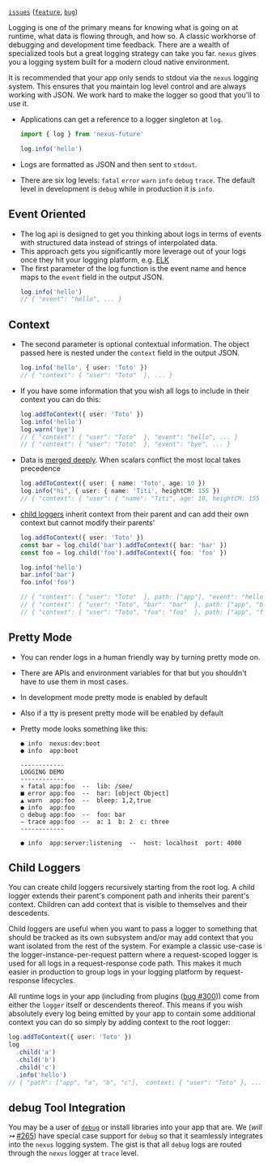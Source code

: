 [`issues`](https://github.com/graphql-nexus/nexus-future/labels/scope%2Flogger) ([`feature`](https://github.com/graphql-nexus/nexus-future/issues?q=is%3Aopen+label%3Ascope%2Flogger+label%3Atype%2Ffeature), [`bug`](https://github.com/graphql-nexus/nexus-future/issues?utf8=%E2%9C%93&q=is%3Aopen+label%3Ascope%2Flogger+label%3Atype%2Fbug+))

Logging is one of the primary means for knowing what is going on at runtime, what data is flowing through, and how so. A classic workhorse of debugging and development time feedback. There are a wealth of specialized tools but a great logging strategy can take you far. `nexus` gives you a logging system built for a modern cloud native environment.

It is recommended that your app only sends to stdout via the `nexus` logging system. This ensures that you maintain log level control and are always working with JSON. We work hard to make the logger so good that you'll to use it.

- Applications can get a reference to a logger singleton at `log`.

  ```ts
  import { log } from 'nexus-future'

  log.info('hello')
  ```

- Logs are formatted as JSON and then sent to `stdout`.
- There are six log levels: `fatal` `error` `warn` `info` `debug` `trace`. The default level in development is `debug` while in production it is `info`.

## Event Oriented

- The log api is designed to get you thinking about logs in terms of events with structured data instead of strings of interpolated data.
- This approach gets you significantly more leverage out of your logs once they hit your logging platform, e.g. [ELK](https://www.elastic.co/what-is/elk-stack)
- The first parameter of the log function is the event name and hence maps to the `event` field in the output JSON.
  ```ts
  log.info('hello')
  // { "event": "hello", ... }
  ```

## Context

- The second parameter is optional contextual information. The object passed here is nested under the `context` field in the output JSON.
  ```ts
  log.info('hello', { user: 'Toto' })
  // { "context": { "user": "Toto"  }, ... }
  ```
- If you have some information that you wish all logs to include in their context you can do this:
  ```ts
  log.addToContext({ user: 'Toto' })
  log.info('hello')
  log.warn('bye')
  // { "context": { "user": "Toto"  }, "event": "hello", ... }
  // { "context": { "user": "Toto"  }, "event": "bye", ... }
  ```
- Data is [merged deeply](https://lodash.com/docs/4.17.15#merge). When scalars conflict the most local takes precedence
  ```ts
  log.addToContext({ user: { name: 'Toto', age: 10 })
  log.info("hi", { user: { name: 'Titi', heightCM: 155 })
  // { "context": { "user": { "name": "Titi", age: 10, heightCM: 155 }}, ... }
  ```
- [child loggers](#child-loggers) inherit context from their parent and can add their own context but cannot modify their parents'

  ```ts
  log.addToContext({ user: 'Toto' })
  const bar = log.child('bar').addToContext({ bar: 'bar' })
  const foo = log.child('foo').addToContext({ foo: 'foo' })

  log.info('hello')
  bar.info('bar')
  foo.info('foo')

  // { "context": { "user": "Toto"  }, path: ["app"], "event": "hello", ... }
  // { "context": { "user": "Toto", "bar": "bar"  }, path: ["app", "bar"], "event": "bar", ... }
  // { "context": { "user": "Toto", "foo": "foo"  }, path: ["app", "foo"], "event": "foo", ... }
  ```

## Pretty Mode

- You can render logs in a human friendly way by turning pretty mode on.
- There are APIs and environment variables for that but you shouldn't have to use them in most cases.
- In development mode pretty mode is enabled by default
- Also if a tty is present pretty mode will be enabled by default
- Pretty mode looks something like this:

  ```
  ● info  nexus:dev:boot
  ● info  app:boot

  ------------
  LOGGING DEMO
  ------------
  ✕ fatal app:foo  --  lib: /see/
  ■ error app:foo  --  har: [object Object]
  ▲ warn  app:foo  --  bleep: 1,2,true
  ● info  app:foo
  ○ debug app:foo  --  foo: bar
  — trace app:foo  --  a: 1  b: 2  c: three
  ------------

  ● info  app:server:listening  --  host: localhost  port: 4000
  ```

## Child Loggers

You can create child loggers recursively starting from the root log. A child logger extends their parent's component path and inherits their parent's context. Children can add context that is visible to themselves and their descedents.

Child loggers are useful when you want to pass a logger to something that should be tracked as its own subsystem and/or may add context that you want isolated from the rest of the system. For example a classic use-case is the logger-instance-per-request pattern where a request-scoped logger is used for all logs in a request-response code path. This makes it much easier in production to group logs in your logging platform by request-response lifecycles.

All runtime logs in your app (including from plugins ([bug #300](https://github.com/graphql-nexus/nexus-future/issues/300))) come from either the `logger` itself or descendents thereof. This means if you wish absolutely every log being emitted by your app to contain some additional context you can do so simply by adding context to the root logger:

```ts
log.addToContext({ user: 'Toto' })
log
  .child('a')
  .child('b')
  .child('c')
  .info('hello')
// { "path": ["app", "a", "b", "c"],  context: { "user": "Toto" }, ... }
```

## debug Tool Integration

You may be a user of [`debug`](https://github.com/visionmedia/debug) or install libraries into your app that are. We (_will ↣_ [#265](https://github.com/graphql-nexus/nexus-future/issues/265)) have special case support for `debug` so that it seamlessly integrates into the `nexus` logging system. The gist is that all `debug` logs are routed through the `nexus` logger at `trace` level.
